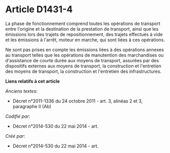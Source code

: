 # Article D1431-4

La phase de fonctionnement comprend toutes les opérations de transport entre l'origine et la destination de la prestation de
transport, ainsi que les émissions lors des trajets de repositionnement, des trajets effectués à vide et les émissions à
l'arrêt, moteur en marche, qui sont liées à ces opérations.

Ne sont pas prises en compte les émissions liées à des opérations annexes au transport telles que les opérations de
manutention des marchandises ou d'assistance de courte durée aux moyens de transport, assurées par des dispositifs externes
aux moyens de transport, la construction et l'entretien des moyens de transport, la construction et l'entretien des
infrastructures.

**Liens relatifs à cet article**

_Anciens textes_:

  - Décret n°2011-1336 du 24 octobre 2011 - art. 3, alinéas 2 et 3, paragraphe II (Ab)

_Codifié par_:

  - Décret n°2014-530 du 22 mai 2014 - art.

_Créé par_:

  - Décret n°2014-530 du 22 mai 2014 - art.
